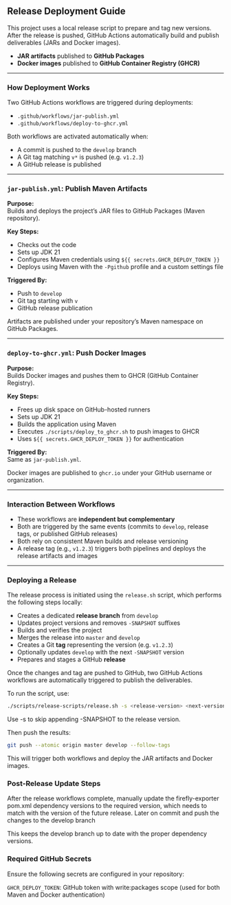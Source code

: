 ##  Release Deployment Guide

This project uses a local release script to prepare and tag new versions. 
After the release is pushed, GitHub Actions automatically build and publish deliverables (JARs and Docker images).

-  **JAR artifacts** published to **GitHub Packages**
-  **Docker images** published to **GitHub Container Registry (GHCR)**

---

###  How Deployment Works

Two GitHub Actions workflows are triggered during deployments:

- `.github/workflows/jar-publish.yml`
- `.github/workflows/deploy-to-ghcr.yml`

Both workflows are activated automatically when:

- A commit is pushed to the `develop` branch
- A Git tag matching `v*` is pushed (e.g. `v1.2.3`)
- A GitHub release is published

---

###  `jar-publish.yml`: Publish Maven Artifacts

**Purpose:**  
Builds and deploys the project’s JAR files to GitHub Packages (Maven repository).

**Key Steps:**
- Checks out the code
- Sets up JDK 21
- Configures Maven credentials using `${{ secrets.GHCR_DEPLOY_TOKEN }}`
- Deploys using Maven with the `-Pgithub` profile and a custom settings file

**Triggered By:**
- Push to `develop`
- Git tag starting with `v`
- GitHub release publication

Artifacts are published under your repository’s Maven namespace on GitHub Packages.

---

### `deploy-to-ghcr.yml`: Push Docker Images

**Purpose:**  
Builds Docker images and pushes them to GHCR (GitHub Container Registry).

**Key Steps:**
- Frees up disk space on GitHub-hosted runners
- Sets up JDK 21
- Builds the application using Maven
- Executes `./scripts/deploy_to_ghcr.sh` to push images to GHCR
- Uses `${{ secrets.GHCR_DEPLOY_TOKEN }}` for authentication

**Triggered By:**  
Same as `jar-publish.yml`.

Docker images are published to `ghcr.io` under your GitHub username or organization.

---

###  Interaction Between Workflows

- These workflows are **independent but complementary**
- Both are triggered by the same events (commits to `develop`, release tags, or published GitHub releases)
- Both rely on consistent Maven builds and release versioning
- A release tag (e.g., `v1.2.3`) triggers both pipelines and deploys the release artifacts and images

---

###  Deploying a Release

The release process is initiated using the `release.sh` script, which performs the following steps locally:

- Creates a dedicated **release branch** from `develop`
- Updates project versions and removes `-SNAPSHOT` suffixes
- Builds and verifies the project
- Merges the release into `master` and `develop`
- Creates a Git **tag** representing the version (e.g. `v1.2.3`)
- Optionally updates `develop` with the next `-SNAPSHOT` version
- Prepares and stages a GitHub **release**

Once the changes and tag are pushed to GitHub, two GitHub Actions workflows are automatically triggered to publish the deliverables.

To run the script, use:

   ```bash
   ./scripts/release-scripts/release.sh -s <release-version> <next-version>
   ```
Use -s to skip appending -SNAPSHOT to the release version.


Then push the results:
   ```bash
   git push --atomic origin master develop --follow-tags
   ```
This will trigger both workflows and deploy the JAR artifacts and Docker images.

###   Post-Release Update Steps
After the release workflows complete, manually update the firefly-exporter pom.xml dependency versions to the required version, which needs to match with the version of the future release.
Later on commit and push the changes to the develop branch

This keeps the develop branch up to date with the proper dependency versions.
###  Required GitHub Secrets
Ensure the following secrets are configured in your repository:

`GHCR_DEPLOY_TOKEN`: GitHub token with write:packages scope (used for both Maven and Docker authentication)

